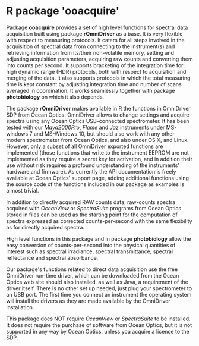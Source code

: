 # R package 'ooacquire' #

Package **ooacquire** provides a set of high level functions for spectral data acquisition built using package **rOmniDriver** as a base. It is very flexible with respect to measuring protocols. It caters for all steps involved in the acquisition of spectral data from connecting to the instrument(s) and retrieving information from its/their non-volatile memory, setting and adjusting acquisition parameters, acquiring raw counts and converting them into counts per second. It supports bracketing of the integration time for high dynamic range (HDR) protocols, both with respect to acquisition and merging of the data. It also supports protocols in which the total measuring time is kept constant by adjusting integration time and number of scans averaged in coordination. It works seamlessly together with package **photobiology** on which it also depends.

The package **rOmniDriver** makes available in R the functions in OmniDriver SDP from Ocean Optics. OmniDriver allows to change settings and acquire spectra using any Ocean Optics USB-connected spectrometer. It has been tested with our _Maya2000Pro_, _Flame_ and _Jaz_ instruments under MS-windows 7 and MS-Windows 10, but should also work with any other modern spectrometer from Ocean Optics, and also under OS X, and Linux. However, only a subset of all OmniDriver exported functions are implemented (those functions that write to the instrument EEPROM are not implemented as they require a secret key for activation, and in addition their use without risk requires a profound understanding of the instruments' hardware and firmware). As currently the API documentation is freely available at Ocean Optics' support page, adding additional functions using the source code of the functions included in our package as examples is almost trivial.

In addition to directly acquired RAW counts data, raw-counts spectra acquired with _OceanView_ or _SpectraSuite_ programs from Ocean Optics stored in files can be used as the starting point for the computation of spectra expressed as corrected counts-per-second with the same flexibility as for directly acquired spectra.

High level functions in this package and in package **photobiology** allow the easy conversion of counts-per-second into the physical quantities of interest such as spectral irradiance, spectral transmittance, spectral reflectance and spectral absorbance. 

Our package's functions related to direct data acquisition use the free OmniDriver run-time driver, which can be downloaded from the Ocean Optics web site should also installed, as well as Java, a requirement of the driver itself. There is no other set up needed, just plug your spectrometer to an USB port. The first time you connect an instrument the operating system will install the drivers as they are made available by the OmniDriver installation.

This package does NOT require _OceanView_ or _SpectraSuite_ to be installed. It does not require the purchase of software from Ocean Optics, but it is not supported in any way by Ocean Optics, unless you acquire a licence to the SDP.
